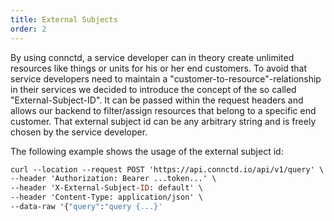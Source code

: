 ```yaml
---
title: External Subjects
order: 2
---
```

By using connctd, a service developer can in theory create unlimited resources like things or units for his or her end customers. To avoid that service developers need to maintain a "customer-to-resource"-relationship in their services we decided to introduce the concept of the so called "External-Subject-ID". It can be passed within the request headers and allows our backend to filter/assign resources that belong to a specific end customer. That external subject id can be any arbitrary string and is freely chosen by the service developer.

The following example shows the usage of the external subject id:
```graphql
curl --location --request POST 'https://api.connctd.io/api/v1/query' \
--header 'Authorization: Bearer ...token...' \
--header 'X-External-Subject-ID: default' \
--header 'Content-Type: application/json' \
--data-raw '{"query":"query {...}'
```
